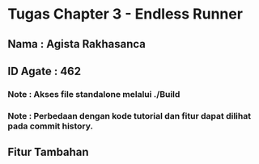 # Tugas Chapter 3 - Endless Runner
## Nama : Agista Rakhasanca
## ID Agate : 462
### Note : Akses file standalone melalui ./Build

### Note : Perbedaan dengan kode tutorial dan fitur dapat dilihat pada commit history.
## Fitur Tambahan
